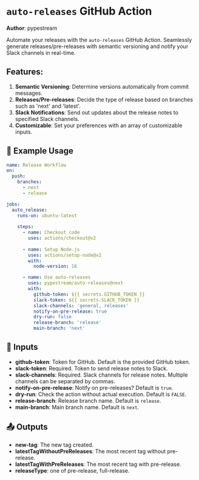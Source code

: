 # `auto-releases` GitHub Action

**Author**: pypestream

Automate your releases with the `auto-releases` GitHub Action. Seamlessly generate releases/pre-releases with semantic versioning and notify your Slack channels in real-time.

## Features:
1. **Semantic Versioning**: Determine versions automatically from commit messages.
2. **Releases/Pre-releases**: Decide the type of release based on branches such as 'next' and 'latest'.
3. **Slack Notifications**: Send out updates about the release notes to specified Slack channels.
4. **Customizable**: Set your preferences with an array of customizable inputs.

## 🚀 Example Usage

```yaml
name: Release Workflow
on:
  push:
    branches:
      - next
      - release

jobs:
  auto_release:
    runs-on: ubuntu-latest
    
    steps:
      - name: Checkout code
        uses: actions/checkout@v2
        
      - name: Setup Node.js
        uses: actions/setup-node@v2
        with:
          node-version: 16

      - name: Use auto-releases
        uses: pypestream/auto-releases@next
        with:
          github-token: ${{ secrets.GITHUB_TOKEN }}
          slack-token: ${{ secrets.SLACK_TOKEN }}
          slack-channels: 'general, releases'
          notify-on-pre-release: true
          dry-run: false
          release-branch: 'release'
          main-branch: 'next'
```

## 🔧 Inputs

- **github-token**: Token for GitHub. Default is the provided GitHub token.
- **slack-token**: Required. Token to send release notes to Slack.
- **slack-channels**: Required. Slack channels for release notes. Multiple channels can be separated by commas.
- **notify-on-pre-release**: Notify on pre-releases? Default is `true`.
- **dry-run**: Check the action without actual execution. Default is `FALSE`.
- **release-branch**: Release branch name. Default is `release`.
- **main-branch**: Main branch name. Default is `next`.

## 📤 Outputs

- **new-tag**: The new tag created.
- **latestTagWithoutPreReleases**: The most recent tag without pre-release.
- **latestTagWithPreReleases**: The most recent tag with pre-release.
- **releaseType**: one of pre-release, full-release.
